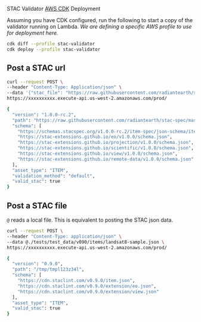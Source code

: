 STAC Validator [AWS CDK](https://aws.amazon.com/cdk/) Deployment

Assuming you have CDK configured, run the following to start a copy of the validator running on Lambda. *We are defining a specific AWS profile to use for deployment here.*

```bash
cdk diff --profile stac-validator
cdk deploy --profile stac-validator
```

## Post a STAC url 

```bash
curl --request POST \
--header "Content-Type: Application/json" \
--data '{"stac_file": "https://raw.githubusercontent.com/radiantearth/stac-spec/master/examples/extended-item.json"}' \
https://xxxxxxxxxx.execute-api.us-west-2.amazonaws.com/prod/

{
  "version": "1.0.0-rc.2",
  "path": "https://raw.githubusercontent.com/radiantearth/stac-spec/master/examples/extended-item.json",
  "schema": [
    "https://schemas.stacspec.org/v1.0.0-rc.2/item-spec/json-schema/item.json",
    "https://stac-extensions.github.io/eo/v1.0.0/schema.json",
    "https://stac-extensions.github.io/projection/v1.0.0/schema.json",
    "https://stac-extensions.github.io/scientific/v1.0.0/schema.json",
    "https://stac-extensions.github.io/view/v1.0.0/schema.json",
    "https://stac-extensions.github.io/remote-data/v1.0.0/schema.json"
  ],
  "asset_type": "ITEM",
  "validation_method": "default",
  "valid_stac": true
}

```

## Post a STAC file 
`@` reads a local file. This is equivalent to posting the STAC json data.
```bash
curl --request POST \
--header "Content-Type: application/json" \
--data @./tests/test_data/v090/items/landsat8-sample.json \
https://xxxxxxxxxx.execute-api.us-west-2.amazonaws.com/prod/

{
  "version": "0.9.0",
  "path": "/tmp/tmpl123z34l",
  "schema": [
    "https://cdn.staclint.com/v0.9.0/item.json",
    "https://cdn.staclint.com/v0.9.0/extension/eo.json",
    "https://cdn.staclint.com/v0.9.0/extension/view.json"
  ],
  "asset_type": "ITEM",
  "valid_stac": true
}

```